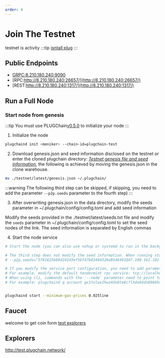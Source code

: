 ```yaml
---
order: 4
---
```


# Join The Testnet

testnet is activity
:::tip
[isntall plug](install.md)
:::
## Public Endpoints

- [GRPC:8.210.180.240:9090]()
- [RPC:http://8.210.180.240:26657/](http://8.210.180.240:26657/)
- [REST:http://8.210.180.240:1317/](http://8.210.180.240:1317/)



## Run a Full Node

### Start node from genesis
:::tip 
You must use PLUGChain[v0.5.0](https://github.com/oracleNetworkProtocol/plugchain.git) to initialize your node
:::

1. Initialize the node

```bash
plugchaind init <moniker> --chain-id=plugchain-test
```

2. Download genesis.json and seed information disclosed on the testnet or enter the cloned plugchain directory:
*[ Testnet genesis file and seed information](https://github.com/oracleNetworkProtocol/plugchain/tree/main/testnet/latest)*, the following is achieved by moving the genesis.json in the clone warehouse.

```bash
mv ./testnet/latest/genesis.json ~/.plugchain/
```

:::warning
The following third step can be skipped, if skipping, you need to add the parameter `--p2p.seeds` parameter to the fourth step)
:::

3. After overwriting genesis.json in the data directory, modify the seeds parameter in ~/.plugchain/config/config.toml and add seed information

Modify the seeds provided in the ./testnet/latest/seeds.txt file and modify the `seeds` parameter in ~/.plugchain/config/config.toml to set the seed nodes of the link. The seed information is separated by English commas


4. Start the node service
```bash
# Start the node (you can also use nohup or systemd to run in the background)

# The third step does not modify the seed information. When running start, add the parameter 
# --p2p.seeds="5f81625b69d192d3ef5bf47b83484326e0546491@47.100.161.102:26656"

# If you modify the service port configuration, you need to add parameters where the service is used:
# For example, modify the default tendermint rpc service: tcp://localhost:26657 => tcp://localhost:5000
# When using cli, commands with the `--node` parameter need to point to this parameter as --node=tcp://localhost:5000
# For example: plugchaind q account gx1tulwx2hwz4dv8te6cflhda64dn0984harlzegw --node tcp://localhost:5000


plugchaind start --minimum-gas-prices 0.025line
```


## Faucet

welcome to get coin form [test explorers](http://test.plugchain.network/wallet/receive)

## Explorers

<http://test.plugchain.network/>

